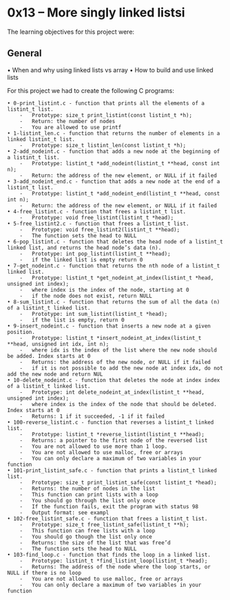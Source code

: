 # **0x13 – More singly linked lists**i

The learning objectives for this project were:

## **General**

• When and why using linked lists vs array
• How to build and use linked lists 

For this project we had to create the following C programs:

	• 0-print_listint.c - function that prints all the elements of a listint_t list.
		-	Prototype: size_t print_listint(const listint_t *h);
		-	Return: the number of nodes
		-	You are allowed to use printf
	• 1-listint_len.c - function that returns the number of elements in a linked listint_t list.
		-	Prototype: size_t listint_len(const listint_t *h);
	• 2-add_nodeint.c - function that adds a new node at the beginning of a listint_t list.
		-	Prototype: listint_t *add_nodeint(listint_t **head, const int n);
		-	Return: the address of the new element, or NULL if it failed
	• 3-add_nodeint_end.c - function that adds a new node at the end of a listint_t list.
		-	Prototype: listint_t *add_nodeint_end(listint_t **head, const int n);
		-	Return: the address of the new element, or NULL if it failed
	• 4-free_listint.c - function that frees a listint_t list.
		-	Prototype: void free_listint(listint_t *head);
	• 5-free_listint2.c - function that frees a listint_t list.
		-	Prototype: void free_listint2(listint_t **head);
		-	The function sets the head to NULL
	• 6-pop_listint.c - function that deletes the head node of a listint_t linked list, and returns the head node’s data (n).
		-	Prototype: int pop_listint(listint_t **head);
		-	if the linked list is empty return 0
	• 7-get_nodeint.c - function that returns the nth node of a listint_t linked list.
		-	Prototype: listint_t *get_nodeint_at_index(listint_t *head, unsigned int index);
		-	where index is the index of the node, starting at 0
		-	if the node does not exist, return NULL
	• 8-sum_listint.c - function that returns the sum of all the data (n) of a listint_t linked list.
		-	Prototype: int sum_listint(listint_t *head);
		-	if the list is empty, return 0
	• 9-insert_nodeint.c - function that inserts a new node at a given position.
		-	Prototype: listint_t *insert_nodeint_at_index(listint_t **head, unsigned int idx, int n);
		-	where idx is the index of the list where the new node should be added. Index starts at 0
		-	Returns: the address of the new node, or NULL if it failed
		-	if it is not possible to add the new node at index idx, do not add the new node and return NUL
	• 10-delete_nodeint.c - function that deletes the node at index index of a listint_t linked list.
		-	Prototype: int delete_nodeint_at_index(listint_t **head, unsigned int index);
		-	where index is the index of the node that should be deleted. Index starts at 0
		-	Returns: 1 if it succeeded, -1 if it failed
	• 100-reverse_listint.c - function that reverses a listint_t linked list. 
		-	Prototype: listint_t *reverse_listint(listint_t **head);
		-	Returns: a pointer to the first node of the reversed list
		-	You are not allowed to use more than 1 loop.
		-	You are not allowed to use malloc, free or arrays
		-	You can only declare a maximum of two variables in your function
	• 101-print_listint_safe.c - function that prints a listint_t linked list.
		-	Prototype: size_t print_listint_safe(const listint_t *head);
		-	Returns: the number of nodes in the list
		-	This function can print lists with a loop
		-	You should go through the list only once
		-	If the function fails, exit the program with status 98
		-	Output format: see exampl
	• 102-free_listint_safe.c - function that frees a listint_t list. 
		-	Prototype: size_t free_listint_safe(listint_t **h);  
		-	This function can free lists with a loop
		-	You should go though the list only once
		-	Returns: the size of the list that was free’d
		-	The function sets the head to NULL
	• 103-find_loop.c - function that finds the loop in a linked list.
		-	Prototype: listint_t *find_listint_loop(listint_t *head);
		-	Returns: The address of the node where the loop starts, or NULL if there is no loop
		-	You are not allowed to use malloc, free or arrays
		-	You can only declare a maximum of two variables in your function
